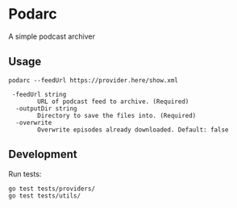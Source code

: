 # Podarc

A simple podcast archiver

## Usage

```text
podarc --feedUrl https://provider.here/show.xml
```

```text
 -feedUrl string
        URL of podcast feed to archive. (Required)
  -outputDir string
        Directory to save the files into. (Required)
  -overwrite
        Overwrite episodes already downloaded. Default: false
```

## Development

Run tests:

```shell
go test tests/providers/
go test tests/utils/
```